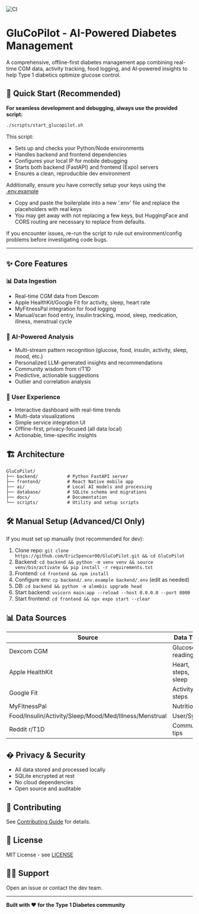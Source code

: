 <!-- Official badge -->
![CI](https://github.com/EricSpencer00/GluCoPilot/actions/workflows/i-like-seeing-green.yml/badge.svg)

# GluCoPilot - AI-Powered Diabetes Management

A comprehensive, offline-first diabetes management app combining real-time CGM data, activity tracking, food logging, and AI-powered insights to help Type 1 diabetics optimize glucose control.

## 🚀 Quick Start (Recommended)

**For seamless development and debugging, always use the provided script:**

```bash
./scripts/start_glucopilot.sh
```

This script:
- Sets up and checks your Python/Node environments
- Handles backend and frontend dependencies
- Configures your local IP for mobile debugging
- Starts both backend (FastAPI) and frontend (Expo) servers
- Ensures a clean, reproducible dev environment

Additionally, ensure you have correctly setup your keys using the [.env.example](https://github.com/EricSpencer00/GluCoPilot/blob/main/backend/.env.example)

- Copy and paste the boilerplate into a new '.env' file and replace the placeholders with real keys
- You may get away with not replacing a few keys, but HuggingFace and CORS routing are necessary to replace from defaults.

If you encounter issues, re-run the script to rule out environment/config problems before investigating code bugs.

---

## ✨ Core Features

### 📊 Data Ingestion
- Real-time CGM data from Dexcom
- Apple HealthKit/Google Fit for activity, sleep, heart rate
- MyFitnessPal integration for food logging
- Manual/scan food entry, insulin tracking, mood, sleep, medication, illness, menstrual cycle

### 🧠 AI-Powered Analysis
- Multi-stream pattern recognition (glucose, food, insulin, activity, sleep, mood, etc.)
- Personalized LLM-generated insights and recommendations
- Community wisdom from r/T1D
- Predictive, actionable suggestions
- Outlier and correlation analysis

### 📱 User Experience
- Interactive dashboard with real-time trends
- Multi-data visualizations
- Simple service integration UI
- Offline-first, privacy-focused (all data local)
- Actionable, time-specific insights

## 🏗 Architecture

```
GluCoPilot/
├── backend/           # Python FastAPI server
├── frontend/          # React Native mobile app
├── ai/                # Local AI models and processing
├── database/          # SQLite schema and migrations
├── docs/              # Documentation
└── scripts/           # Utility and setup scripts
```

## 🛠 Manual Setup (Advanced/CI Only)

If you must set up manually (not recommended for dev):

1. Clone repo: `git clone https://github.com/EricSpencer00/GluCoPilot.git && cd GluCoPilot`
2. Backend: `cd backend && python -m venv venv && source venv/bin/activate && pip install -r requirements.txt`
3. Frontend: `cd frontend && npm install`
4. Configure env: `cp backend/.env.example backend/.env` (edit as needed)
5. DB: `cd backend && python -m alembic upgrade head`
6. Start backend: `uvicorn main:app --reload --host 0.0.0.0 --port 8000`
7. Start frontend: `cd frontend && npx expo start --clear`

## 📊 Data Sources

| Source | Data Type | Frequency | Format |
|--------|-----------|-----------|--------|
| Dexcom CGM | Glucose readings | 5-min | JSON |
| Apple HealthKit | Heart, steps, sleep | Real-time | JSON |
| Google Fit | Activity, steps | Real-time | JSON |
| MyFitnessPal | Nutrition | User/Sync | JSON |
| Food/Insulin/Activity/Sleep/Mood/Med/Illness/Menstrual | User/Sync | JSON |
| Reddit r/T1D | Community tips | Daily | JSON |

## � Privacy & Security

- All data stored and processed locally
- SQLite encrypted at rest
- No cloud dependencies
- Open source and auditable

## 🤝 Contributing

See [Contributing Guide](./docs/CONTRIBUTING.md) for details.

## 📄 License

MIT License - see [LICENSE](LICENSE)

## 🙋‍♂️ Support

Open an issue or contact the dev team.

---

**Built with ❤️ for the Type 1 Diabetes community**
